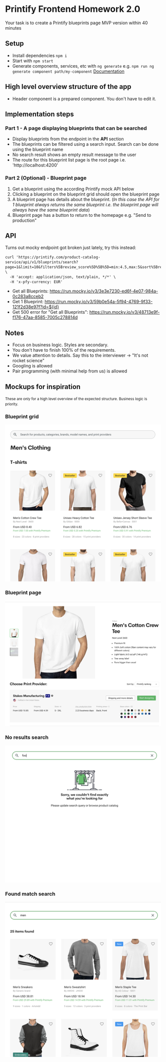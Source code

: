 # Printify Frontend Homework 2.0

Your task is to create a Printify blueprints page MVP version within 40 minutes

## Setup

- Install dependencies `npm i`
- Start with `npm start`
- Generate components, services, etc with `ng generate` e.g. `npm run ng generate component path/my-component` [Documentation](https://angular.io/cli/generate)

## High level overview structure of the app

- Header component is a prepared component. You don't have to edit it.

## Implementation steps

### Part 1 - A page displaying blueprints that can be searched

- Display blueprints from the endpoint in the **API** section
- The blueprints can be filtered using a search input. Search can be done using the blueprint name
- No search result shows an empty result message to the user
- The route for this blueprint list page is the root page i.e. 'http://localhost:4200'

### Part 2 (Optional) - Blueprint page

1. Get a blueprint using the according Printify mock API below
2. Clicking a blueprint on the blueprint grid should open the blueprint page
3. A blueprint page has details about the blueprint. (_In this case the API for 1 blueprint always returns the same blueprint i.e. the blueprint page will always have the same blueprint data_)
4. Blueprint page has a button to return to the homepage e.g. "Send to production"

## API

Turns out mocky endpoint got broken just lately, try this instead:

```
curl 'https://printify.com/product-catalog-service/api/v1/blueprints/search?page=1&limit=10&filters%5Breview_score%5D%5B%5D=min:4.5,max:5&sort%5Breview%5D=desc&embroidery_enabled=true' \
  -H 'accept: application/json, text/plain, */*' \
  -H 'x-pfy-currency: EUR'
```

- Get all Blueprints: https://run.mocky.io/v3/3e3e7230-ed6f-4e07-984a-0c283a8cceb2
- Get 1 Blueprint: https://run.mocky.io/v3/59b0e54a-5f94-4769-9f33-121f2d38e97f?id=${id}
- Get 500 error for "Get all Blueprints": https://run.mocky.io/v3/48713e9f-f176-47aa-8585-7005c278814d

## Notes

- Focus on business logic. Styles are secondary.
- You don't have to finish 100% of the requirements.
- We value attention to details. Say this to the interviewer -> "It's not rocket science"
- Googling is allowed
- Pair programming (with minimal help from us) is allowed

## Mockups for inspiration

<small>These are only for a high level overview of the expected structure. Business logic is priority.</small>

### Blueprint grid

![Blueprint grid](blueprint_grid.png)

### Blueprint page

![Blueprint page](blueprint_page.png)

### No results search

![No results search](no_results_search.png)

### Found match search

![Found match search](found_match_search.png)
